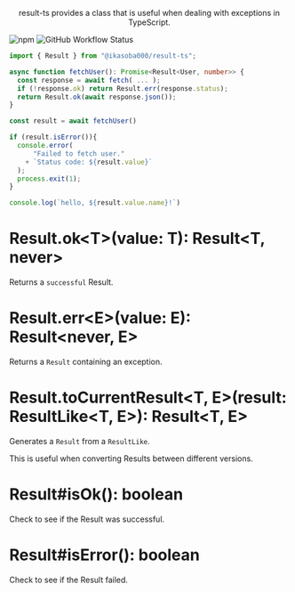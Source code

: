 <p align="center">
result-ts provides a class that is useful when dealing with exceptions in TypeScript.
</p>

![npm](https://img.shields.io/npm/v/@ikasoba000/result-ts?style=flat-square)
![GitHub Workflow Status](https://img.shields.io/github/actions/workflow/status/ikasoba/result-ts/test.yaml?label=test&style=flat-square)

```ts
import { Result } from "@ikasoba000/result-ts";

async function fetchUser(): Promise<Result<User, number>> {
  const response = await fetch( ... );
  if (!response.ok) return Result.err(response.status);
  return Result.ok(await response.json());
}

const result = await fetchUser()

if (result.isError()){
  console.error(
      "Failed to fetch user."
    + `Status code: ${result.value}`
  );
  process.exit(1);
}

console.log(`hello, ${result.value.name}!`)
```

# Result.ok&lt;T>(value: T): Result&lt;T, never>

Returns a `successful` Result.

# Result.err&lt;E>(value: E): Result&lt;never, E>

Returns a `Result` containing an exception.

# Result.toCurrentResult&lt;T, E>(result: ResultLike&lt;T, E>): Result&lt;T, E>

Generates a `Result` from a `ResultLike`.

This is useful when converting Results between different versions.

# Result#isOk(): boolean

Check to see if the Result was successful.

# Result#isError(): boolean

Check to see if the Result failed.

